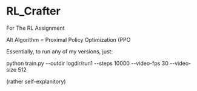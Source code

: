 # RL_Crafter
For The RL Assignment

Alt Algorithm = Proximal Policy Optimization (PPO

Essentially, to run any of my versions, just:

python train.py --outdir logdir/run1 --steps 10000 --video-fps 30 --video-size 512

(rather self-explanitory)
